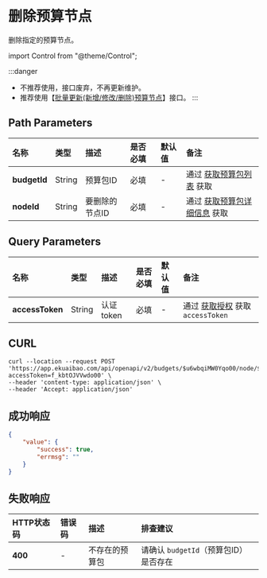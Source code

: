 # 删除预算节点
删除指定的预算节点。

import Control from "@theme/Control";

<Control
method="POST"
url="/api/openapi/v2/budgets/$`budgetId`/node/$`nodeId`/del"
/>

:::danger
- 不推荐使用，接口废弃，不再更新维护。
- 推荐使用【[批量更新(新增/修改/删除)预算节点](/docs/open-api/budget/batch-pdate-budget-node)】接口。
:::

## Path Parameters

| 名称 | 类型 | 描述 | 是否必填 | 默认值 | 备注 |
| :--- | :--- | :--- | :--- |:--- | :--- |
| **budgetId** | String | 预算包ID      | 必填 | - | 通过 [获取预算包列表](/docs/open-api/budget/get-budget-list) 获取 |
| **nodeId**   | String | 要删除的节点ID | 必填 | - | 通过 [获取预算包详细信息](/docs/open-api/budget/get-budget-details) 获取 |

## Query Parameters

| 名称 | 类型 | 描述 | 是否必填 | 默认值 | 备注 |
| :--- | :--- | :--- | :--- |:--- | :--- |
| **accessToken** | String | 认证token | 必填 | - | 通过 [获取授权](/docs/open-api/getting-started/auth) 获取 `accessToken` |

## CURL
```shell
curl --location --request POST 'https://app.ekuaibao.com/api/openapi/v2/budgets/$u6wbqiMW0Yqo00/node/$1597314291146001/del?accessToken=f_kbtOJVVwdo00' \
--header 'content-type: application/json' \
--header 'Accept: application/json'
```

## 成功响应
```json
{
    "value": {
        "success": true,
        "errmsg": ""
    }
} 
```

## 失败响应

| HTTP状态码 | 错误码 | 描述 | 排查建议 |
| :--- | :--- | :--- | :--- |
| **400** | - | 不存在的预算包 | 请确认 `budgetId`（预算包ID）是否存在 |
